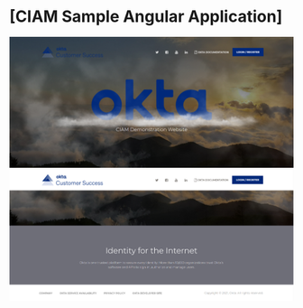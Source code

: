 # [CIAM Sample Angular Application]
<img src="/ciam-angular-1.PNG" alt="drawing" width="600"/>
<img src="/ciam-angular-2.PNG" alt="drawing" width="600"/>
